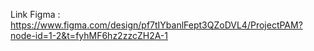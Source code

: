 Link Figma : https://www.figma.com/design/pf7tIYbanlFept3QZoDVL4/ProjectPAM?node-id=1-2&t=fyhMF6hz2zzcZH2A-1
